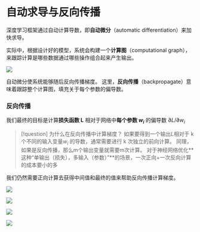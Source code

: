 # 自动求导与反向传播

深度学习框架通过自动计算导数，即**自动微分**（automatic differentiation）来加快求导。 

实际中，根据设计好的模型，系统会构建一个**计算图**（computational graph）， 来跟踪计算是哪些数据通过哪些操作组合起来产生输出。 

![](../../../files/images/AI/12-b-3-1.png)

自动微分使系统能够随后反向传播梯度。 这里，**反向传播**（backpropagate）意味着跟踪整个计算图，填充关于每个参数的偏导数。

### 反向传播

 我们最终的目标是计算**损失函数 L** 相对于网络中**每个参数 $w_i$** 的偏导数 $∂L/∂w_i$

> [!question] 为什么在反向传播中计算梯度？
> 如果要得到一个输出$L$相对于 k 个不同的输入变量$w_i$ 的导数，通常需要进行 k 次独立的前向计算。
> 同理，如果是反向传播，那么m个输出变量就需要m次计算。
> 对于神经网络优化**这种“单输出（损失），多输入（参数）”**的场景，一次正向+一次反向计算的成本要小的多

我们仍然需要正向计算去获得中间值和最终的值来帮助反向传播计算梯度。

![](../../../files/images/AI/12-b-3-3.png)


![](../../../files/images/AI/12-b-3-4.png)

![](../../../files/images/AI/12-b-3-5.png)

![](../../../files/images/AI/12-b-3-6.png)

